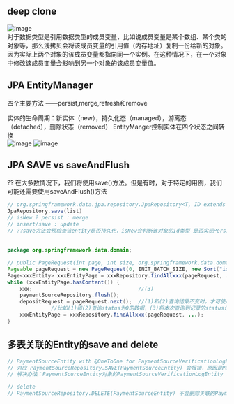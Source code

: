 ## deep clone
![image](https://user-images.githubusercontent.com/54012569/160037649-677b7fa9-7620-48df-9d1f-892aebe7e630.png) <br>
对于数据类型是引用数据类型的成员变量，比如说成员变量是某个数组、某个类的对象等，那么浅拷贝会将该成员变量的引用值（内存地址）复制一份给新的对象。因为实际上两个对象的该成员变量都指向同一个实例。在这种情况下，在一个对象中修改该成员变量会影响到另一个对象的该成员变量值。

## JPA EntityManager
四个主要方法 ——persist,merge,refresh和remove

实体的生命周期：新实体（new），持久化态（managed），游离态（detached），删除状态（removed）
EntityManger控制实体在四个状态之间转换 <br>
![image](https://user-images.githubusercontent.com/54012569/148463832-4930db8e-27fc-418d-b090-753f46e31d86.png)
![image](https://user-images.githubusercontent.com/54012569/148463889-76030692-329e-4549-b9e7-84d2bd5eb6c0.png)

## JPA SAVE vs saveAndFlush
?? 在大多数情况下，我们将使用save()方法。但是有时，对于特定的用例，我们可能还需要使用saveAndFlush()方法 <br>
```java
// org.springframework.data.jpa.repository.JpaRepository<T, ID extends java.io.Serializable> public abstract <S extends T> java.util.List<S> save(Iterable<S> entities)
JpaRepository.save(list) 
// isNew ? persist : merge
// insert/save : update
// ??save方法会预检查该entity是否持久化，isNew会判断该对象的Id类型 是否实现Persistable或EntityInformation进行重写isNew方法，如果Id是Number类型，直接判断value==0 true 执行entityManager.persist 否则执行entityManager.merge()
```
## 
```java
package org.springframework.data.domain;

// public PageRequest(int page, int size, org.springframework.data.domain.Sort sort)
Pageable pageRequest = new PageRequest(0, INIT_BATCH_SIZE, new Sort("id"));
Page<xxxEntity> xxxEntityPage = xxxRepository.findAllxxx(pageRequest, ...);     // (1)
while (xxxEntityPage.hasContent()) {
    xxx;                                  //(3)
    paymentSourceRepository.flush();
    depositRequest = pageRequest.next();  //(1)和(2)查询结果不变时，才可使用该语句输出下个page的结果；如果(3)改变了数据库内容 并使(1)(2)查询结果有变化，则需重新考虑
              //比如(1)和(2)查询status为0的数据，(3)将本次查询到记录的status设为1，此时的(2)跟之前的(2)的结果是有变化的，则不能再depositRequest=pageRequest.next()
    xxxEntityPage = xxxRepository.findAllxxx(pageRequest, ...);                 // (2)
}
```
## 多表关联的Entity的save and delete
```java
// PaymentSourceEntity with @OneToOne for PaymentSourceVerificationLogEntity
// 对应 PaymentSourceRepository.SAVE(PaymentSourceEntity) 会报错，原因是PaymentSourceEntity对象的save没有commit，PaymentSourceVerificationLogEntity无法save
// 解决办法：PaymentSourceEntity对象的PaymentSourceVerificationLogEntity set to null，save PaymentSourceEntity对象 后，将其关联属性赋值给PaymentSourceVerificationLogEntity对象；再通过代码实现save对应的PaymentSourceVerificationLogEntity的对象。

// delete
// PaymentSourceRepository.DELETE(PaymentSourceEntity) 不会删除关联的PaymentSourceVerificationLogEntity记录，需要通过代码先删关联的PaymentSourceVerificationLogEntity记录，再删PaymentSourceEntity
```

    

